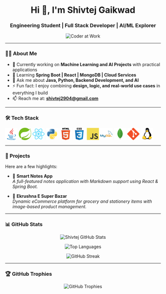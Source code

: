 <h1 align="center">Hi 👋, I'm Shivtej Gaikwad</h1>
<h3 align="center">Engineering Student | Full Stack Developer | AI/ML Explorer</h3>

<p align="center">
  <img src="https://cdn.dribbble.com/users/1162077/screenshots/3848914/programmer.gif" width="400" alt="Coder at Work"/>
</p>

---

### 👨‍💻 About Me

- 🔭 Currently working on **Machine Learning and AI Projects** with practical applications
- 🌱 Learning **Spring Boot | React | MongoDB | Cloud Services**
- 💬 Ask me about **Java, Python, Backend Development, and AI**
- ⚡ Fun fact: I enjoy combining **design, logic, and real-world use cases** in everything I build
- 📫 Reach me at: **shivtej2904@gmail.com**

---

### 🛠️ Tech Stack

<p align="left">
  <img src="https://raw.githubusercontent.com/devicons/devicon/master/icons/java/java-original.svg" alt="Java" width="40"/>
  <img src="https://raw.githubusercontent.com/devicons/devicon/master/icons/spring/spring-original.svg" alt="Spring Boot" width="40"/>
  <img src="https://raw.githubusercontent.com/devicons/devicon/master/icons/react/react-original.svg" alt="React" width="40"/>
  <img src="https://raw.githubusercontent.com/devicons/devicon/master/icons/python/python-original.svg" alt="Python" width="40"/>
  <img src="https://raw.githubusercontent.com/devicons/devicon/master/icons/html5/html5-original-wordmark.svg" alt="HTML5" width="40"/>
  <img src="https://raw.githubusercontent.com/devicons/devicon/master/icons/css3/css3-original-wordmark.svg" alt="CSS3" width="40"/>
  <img src="https://raw.githubusercontent.com/devicons/devicon/master/icons/javascript/javascript-original.svg" alt="JavaScript" width="40"/>
  <img src="https://raw.githubusercontent.com/devicons/devicon/master/icons/mysql/mysql-original-wordmark.svg" alt="MySQL" width="40"/>
  <img src="https://raw.githubusercontent.com/devicons/devicon/master/icons/mongodb/mongodb-original.svg" alt="MongoDB" width="40"/>
  <img src="https://raw.githubusercontent.com/devicons/devicon/master/icons/git/git-original.svg" alt="Git" width="40"/>
  <img src="https://raw.githubusercontent.com/devicons/devicon/master/icons/linux/linux-original.svg" alt="Linux" width="40"/>
</p>

---

### 🚀 Projects

Here are a few highlights:

- 📝 **Smart Notes App**  
  *A full-featured notes application with Markdown support using React & Spring Boot.*

- 🛒 **Ekrushna E Super Bazar**  
  *Dynamic eCommerce platform for grocery and stationery items with image-based product management.*

---

### 📊 GitHub Stats

<p align="center">
  <img src="https://github-readme-stats.vercel.app/api?username=shivtejgaikwad29&show_icons=true&theme=tokyonight&hide_border=true" alt="Shivtej GitHub Stats"/>
</p>

<p align="center">
  <img src="https://github-readme-stats.vercel.app/api/top-langs/?username=shivtejgaikwad29&layout=compact&theme=tokyonight&hide_border=true" alt="Top Languages"/>
</p>

<p align="center">
  <img src="https://github-readme-streak-stats.herokuapp.com/?user=shivtejgaikwad29&theme=tokyonight&hide_border=true" alt="GitHub Streak"/>
</p>

---

### 🏆 GitHub Trophies

<p align="center">
  <img src="https://github-profile-trophy.vercel.app/?username=shivtejgaikwad29&theme=onedark&row=1&margin-w=10" alt="GitHub Trophies"/>
</p>
